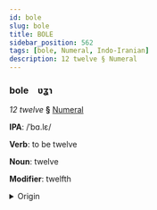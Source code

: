 ```yaml
---
id: bole
slug: bole
title: BOLE
sidebar_position: 562
tags: [bole, Numeral, Indo-Iranian]
description: 12 twelve § Numeral
---
```


### bole&emsp;<span kind="abugida">ʋʓɿ</span>

*12 twelve* **§** [Numeral](../../tags/Numeral)

**IPA**: /ˈbɑ.lɛ/

**Verb**: to be twelve

**Noun**: twelve

**Modifier**: twelfth

<details>
    <summary>Origin</summary>
    Hindi बारह bārah [bäː.ɾɛʱ]<br/>
    <em>Indo-Iranian Language Family</em>
</details>